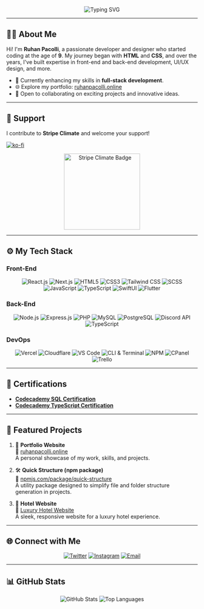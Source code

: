 <!-- HEADER -->
<div align="center">
  <img src="https://readme-typing-svg.herokuapp.com?font=Fira+Code&size=24&pause=1000&color=F75C7E&width=435&lines=Hi+there!+I'm+Ruhan+Pacolli+👋;Welcome+to+my+GitHub!;I+❤️+Coding+and+Designing!" alt="Typing SVG" />
</div>

---

<!-- ABOUT ME -->
## 👨‍💻 About Me
Hi! I'm **Ruhan Pacolli**, a passionate developer and designer who started coding at the age of **9**. My journey began with **HTML** and **CSS**, and over the years, I've built expertise in front-end and back-end development, UI/UX design, and more.

- 🌱 Currently enhancing my skills in **full-stack development**.
- 🌐 Explore my portfolio: [ruhanpacolli.online](https://ruhanpacolli.online)
- 🚀 Open to collaborating on exciting projects and innovative ideas.

---

<!-- SUPPORT -->
## 💚 Support
I contribute to **Stripe Climate** and welcome your support!  

[![ko-fi](https://ko-fi.com/img/githubbutton_sm.svg)](https://ko-fi.com/B0B819KPYC)  

<div align="center">
  <a href="https://climate.stripe.com/X9tURq" target="_blank">
    <img src="https://ruhanpacolli.online/assets/img/StripeClimateBadge.svg" alt="Stripe Climate Badge" width="200" />
  </a>
</div>

---

<!-- TECH STACK -->
## ⚙️ My Tech Stack
### Front-End
<div align="center">
  <img src="https://img.shields.io/badge/React-61DAFB?style=for-the-badge&logo=react&logoColor=black" alt="React.js" />
  <img src="https://img.shields.io/badge/Next.js-000000?style=for-the-badge&logo=next.js&logoColor=white" alt="Next.js" />
  <img src="https://img.shields.io/badge/HTML5-E34F26?style=for-the-badge&logo=html5&logoColor=white" alt="HTML5" />
  <img src="https://img.shields.io/badge/CSS3-1572B6?style=for-the-badge&logo=css3&logoColor=white" alt="CSS3" />
  <img src="https://img.shields.io/badge/TailwindCSS-38B2AC?style=for-the-badge&logo=tailwind-css&logoColor=white" alt="Tailwind CSS" />
  <img src="https://img.shields.io/badge/SCSS-CC6699?style=for-the-badge&logo=sass&logoColor=white" alt="SCSS" />
  <img src="https://img.shields.io/badge/JavaScript-F7DF1E?style=for-the-badge&logo=javascript&logoColor=black" alt="JavaScript" />
  <img src="https://img.shields.io/badge/TypeScript-3178C6?style=for-the-badge&logo=typescript&logoColor=white" alt="TypeScript" />
  <img src="https://img.shields.io/badge/SwiftUI-FA7343?style=for-the-badge&logo=swift&logoColor=white" alt="SwiftUI" />
  <img src="https://img.shields.io/badge/Flutter-02569B?style=for-the-badge&logo=flutter&logoColor=white" alt="Flutter" />
</div>

### Back-End
<div align="center">
  <img src="https://img.shields.io/badge/Node.js-339933?style=for-the-badge&logo=node.js&logoColor=white" alt="Node.js" />
  <img src="https://img.shields.io/badge/Express.js-000000?style=for-the-badge&logo=express&logoColor=white" alt="Express.js" />
  <img src="https://img.shields.io/badge/PHP-777BB4?style=for-the-badge&logo=php&logoColor=white" alt="PHP" />
  <img src="https://img.shields.io/badge/MySQL-4479A1?style=for-the-badge&logo=mysql&logoColor=white" alt="MySQL" />
  <img src="https://img.shields.io/badge/PostgreSQL-336791?style=for-the-badge&logo=postgresql&logoColor=white" alt="PostgreSQL" />
  <img src="https://img.shields.io/badge/Discord%20API-7289DA?style=for-the-badge&logo=discord&logoColor=white" alt="Discord API" />
  <img src="https://img.shields.io/badge/TypeScript-3178C6?style=for-the-badge&logo=typescript&logoColor=white" alt="TypeScript" />
</div>

### DevOps
<div align="center">
  <img src="https://img.shields.io/badge/Vercel-000000?style=for-the-badge&logo=vercel&logoColor=white" alt="Vercel" />
  <img src="https://img.shields.io/badge/Cloudflare-F38020?style=for-the-badge&logo=cloudflare&logoColor=white" alt="Cloudflare" />
  <img src="https://img.shields.io/badge/VS%20Code-007ACC?style=for-the-badge&logo=visual-studio-code&logoColor=white" alt="VS Code" />
  <img src="https://img.shields.io/badge/CLI%20&%20Terminal-000000?style=for-the-badge" alt="CLI & Terminal" />
  <img src="https://img.shields.io/badge/NPM-CB3837?style=for-the-badge&logo=npm&logoColor=white" alt="NPM" />
  <img src="https://img.shields.io/badge/CPanel-FF6C2C?style=for-the-badge&logo=cpanel&logoColor=white" alt="CPanel" />
  <img src="https://img.shields.io/badge/Trello-0052CC?style=for-the-badge&logo=trello&logoColor=white" alt="Trello" />
</div>

---

<!-- CERTIFICATIONS -->
## 📜 Certifications
- **[Codecademy SQL Certification](https://www.ruhanpacolli.online/assets/files/codecademy_sql.pdf)**
- **[Codecademy TypeScript Certification](https://www.ruhanpacolli.online/assets/files/codecademy_ts.pdf)**

---

<!-- PROJECTS -->
## 🌟 Featured Projects
1. 🎨 **Portfolio Website**  
   🔗 [ruhanpacolli.online](https://ruhanpacolli.online)  
   A personal showcase of my work, skills, and projects.
   
2. 🛠️ **Quick Structure (npm package)**  
   🔗 [npmjs.com/package/quick-structure](https://www.npmjs.com/package/quick-structure)  
   A utility package designed to simplify file and folder structure generation in projects.

3. 🏨 **Hotel Website**  
   🔗 [Luxury Hotel Website](https://luxury-hotel-website-sable.vercel.app/)  
   A sleek, responsive website for a luxury hotel experience.

---

<!-- CONNECT WITH ME -->
## 🌐 Connect with Me
<div align="center">
  <a href="https://twitter.com/ruhanpaco" target="_blank"><img src="https://img.shields.io/badge/Twitter-1DA1F2?style=for-the-badge&logo=twitter&logoColor=white" alt="Twitter"></a>
  <a href="https://instagram.com/ruhanpaco" target="_blank"><img src="https://img.shields.io/badge/Instagram-E4405F?style=for-the-badge&logo=instagram&logoColor=white" alt="Instagram"></a>
  <a href="mailto:pacolliruhan844@gmail.com" target="_blank"><img src="https://img.shields.io/badge/Email-EA4335?style=for-the-badge&logo=gmail&logoColor=white" alt="Email"></a>
</div>

---

<!-- GITHUB STATS -->
## 📊 GitHub Stats
<div align="center">
  <img src="https://github-readme-stats.vercel.app/api?username=ruhanpaco&show_icons=true&theme=radical" alt="GitHub Stats">
  <img src="https://github-readme-stats.vercel.app/api/top-langs/?username=ruhanpaco&layout=compact&theme=radical" alt="Top Languages">
</div>
